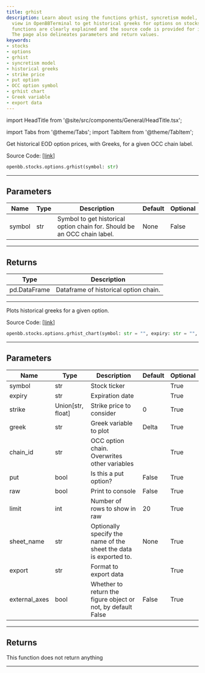 ```yaml
---
title: grhist
description: Learn about using the functions grhist, syncretism model, and syncretism
  view in OpenBBTerminal to get historical greeks for options on stocks. These Python
  functions are clearly explained and the source code is provided for in-depth understanding.
  The page also delineates parameters and return values.
keywords:
- stocks
- options
- grhist
- syncretism model
- historical greeks
- strike price
- put option
- OCC option symbol
- grhist chart
- Greek variable
- export data
---
```


import HeadTitle from '@site/src/components/General/HeadTitle.tsx';

<HeadTitle title="stocks.options.grhist - Reference | OpenBB SDK Docs" />

import Tabs from '@theme/Tabs';
import TabItem from '@theme/TabItem';

<Tabs>
<TabItem value="model" label="Model" default>

Get historical EOD option prices, with Greeks, for a given OCC chain label.

Source Code: [[link](https://github.com/OpenBB-finance/OpenBBTerminal/tree/main/openbb_terminal/stocks/options/intrinio_model.py#L345)]

```python wordwrap
openbb.stocks.options.grhist(symbol: str)
```

---

## Parameters

| Name | Type | Description | Default | Optional |
| ---- | ---- | ----------- | ------- | -------- |
| symbol | str | Symbol to get historical option chain for.  Should be an OCC chain label. | None | False |


---

## Returns

| Type | Description |
| ---- | ----------- |
| pd.DataFrame | Dataframe of historical option chain. |
---



</TabItem>
<TabItem value="view" label="Chart">

Plots historical greeks for a given option.

Source Code: [[link](https://github.com/OpenBB-finance/OpenBBTerminal/tree/main/openbb_terminal/stocks/options/intrinio_view.py#L115)]

```python wordwrap
openbb.stocks.options.grhist_chart(symbol: str = "", expiry: str = "", strike: Union[float, str] = 0, greek: str = "Delta", chain_id: str = "", put: bool = False, raw: bool = False, limit: Union[int, str] = 20, export: str = "", sheet_name: Optional[str] = None, external_axes: bool = False)
```

---

## Parameters

| Name | Type | Description | Default | Optional |
| ---- | ---- | ----------- | ------- | -------- |
| symbol | str | Stock ticker |  | True |
| expiry | str | Expiration date |  | True |
| strike | Union[str, float] | Strike price to consider | 0 | True |
| greek | str | Greek variable to plot | Delta | True |
| chain_id | str | OCC option chain.  Overwrites other variables |  | True |
| put | bool | Is this a put option? | False | True |
| raw | bool | Print to console | False | True |
| limit | int | Number of rows to show in raw | 20 | True |
| sheet_name | str | Optionally specify the name of the sheet the data is exported to. | None | True |
| export | str | Format to export data |  | True |
| external_axes | bool | Whether to return the figure object or not, by default False | False | True |


---

## Returns

This function does not return anything

---



</TabItem>
</Tabs>